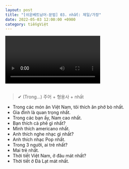 ```yaml
---
layout: post
title: "[쉬운베트남어-문법] 03. nhất: 제일/가장"
date: 2022-05-03 12:00:00 +0900
category: tiếngViệt
---
```


<div class="video-container">
    <video id="player" class="video-js vjs-default-skin vjs-big-play-centered" data-json="/public/json/쉬운베트남어-문법03과.json"></video>
</div>

<br>

> ✔ (Trong...) 주어 + 형용사 + nhất
- Trong các món ăn Việt Nam, tôi thích ăn phở bò nhất.
- Gia đình là quan trọng nhất.
- Trong các bạn ấy, Nam cao nhất.
- Bạn thích cà phê gì nhất?
- Mình thích americano nhất.
- Anh thích nghe nhạc gì nhất?
- Anh thích nhạc Pop nhất.
- Trong 3 người, ai trẻ nhất?
- Mai trẻ nhất.
- Thời tiết Việt Nam, ở đâu mát nhất?
- Thời tiết ở Đà Lạt mát nhất.